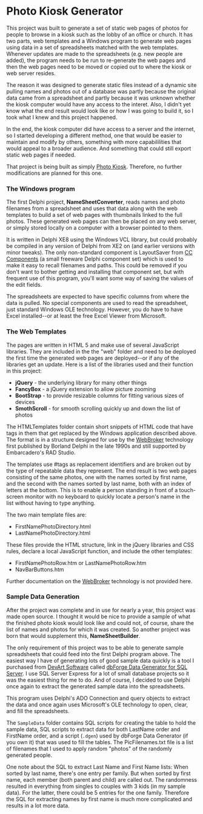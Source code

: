 # Photo Kiosk Generator

This project was built to generate a set of static web pages of photos for people to browse in a kiosk such as the lobby of an office or church.  It has two parts, web templates and a Windows program to generate web pages using data in a set of spreadsheets matched with the web templates. Whenever updates are made to the spreadsheets (e.g. new people are added), the program needs to be run to re-generate the web pages and then the web pages need to be moved or copied out to where the kiosk or web server resides.

The reason it was designed to generate static files instead of a dynamic site pulling names and photos out of a database was partly because the original data came from a spreadsheet and partly because it was unknown whether the kiosk computer would have any access to the interet. Also, I didn't yet know what the end result would look like or how I was going to build it, so I took what I knew and this project happened.

In the end, the kiosk computer did have access to a server and the internet, so I started developing a different method, one that would be easier to maintain and modify by others, something with more capabililities that would appeal to a broader audience. And something that could still export static web pages if needed.

That project is being built as simply [Photo Kiosk](https://github.com/corneliusdavid/PhotoKiosk). Therefore, no further modifications are planned for this one.


### The Windows program ###

The first Delphi project, **NameSheetConverter**, reads names and photo filenames from a spreadsheet and uses that data along with the web templates to build a set of web pages with thumbnails linked to the full photos. These generated web pages can then be placed on any web server, or simply stored locally on a computer with a browser pointed to them.

It is written in Delphi XE8 using the Windows VCL library, but could probably be compiled in any version of Delphi from XE2 on (and earlier versions with minor tweaks). The only non-standard component is LayoutSaver from [CC Components](https://github.com/corneliusdavid/ccComponents) (a small freeware Delphi component set) which is used to make it easy to recall filenames and paths. This could be removed if you don't want to bother getting and installing that component set, but with frequent use of this program, you'll want some way of saving the values of the edit fields.

The spreadsheets are expected to have specific columns from where the data is pulled. No special components are used to read the spreadsheet, just standard Windows OLE technology. However, you do have to have Excel installed--or at least the free Excel Viewer from Microsoft.

### The Web Templates ###

The pages are written in HTML 5 and make use of several JavaScript libraries. They are included in the the "web" folder and need to be deployed the first time the generated web pages are deployed--or if any of the libraries get an update. Here is a list of the libraries used and their function in this project:

- **jQuery** - the underlying library for many other things
- **FancyBox** - a jQuery extension to allow picture zooming
- **BootStrap** - to provide resizable columns for fitting various sizes of devices
- **SmothScroll** - for smooth scrolling quickly up and down the list of photos

The HTMLTemplates folder contain short snippets of HTML code that have tags in them that get replaced by the Windows application described above. The format is in a structure designed for use by the [WebBroker](http://docwiki.embarcadero.com/RADStudio/Tokyo/en/Using_Web_Broker_Index) technology first published by Borland Delphi in the late 1990s and still supported by Embarcadero's RAD Studio.

The templates use #tags as replacement identifiers and are broken out by the type of repeatable data they represent.  The end result is two web pages consisting of the same photos, one with the names sorted by first name, and the second with the names sorted by last name, both with an index of letters at the bottom.  This is to enable a person standing in front of a touch-screen monitor with no keyboard to quickly locate a person's name in the list without having to type anything. 

The two main template files are:

- FirstNamePhotoDirectory.html
- LastNamePhotoDirectory.html

These files provide the HTML structure, link in the jQuery libraries and CSS rules, declare a local JavaScript function, and include the other templates:

- FirstNamePhotoRow.htm or LastNamePhotoRow.htm
- NavBarButtons.htm

Further documentation on the [WebBroker](http://docwiki.embarcadero.com/RADStudio/Tokyo/en/Using_Web_Broker_Index) technology is not provided here.

### Sample Data Generation ###

After the project was complete and in use for nearly a year, this project was made open source. I thought it would be nice to provide a sample of what the finished photo kiosk would look like and could not, of course, share the list of names and photos for which it was created. So another project was born that would supplement this, **NameSheetBuilder**.

The only requirement of this project was to be able to generate sample spreadsheets that could feed into the first Delphi program above. The easiest way I have of generating lots of good sample data quickly is a tool I purchased from [DevArt Software](https://www.devart.com/) called [dbForge Data Generator for SQL Server](https://www.devart.com/dbforge/sql/data-generator/). I use SQL Server Express for a lot of small database projects so it was the easiest thing for me to do. And of course, I decided to use Delphi once again to extract the generated sample data into the spreadsheets.

This program uses Delphi's ADO Connection and query objects to extract the data and once again uses Microsoft's OLE technology to open, clear, and fill the spreadsheets.

The `SampleData` folder contains SQL scripts for creating the table to hold the sample data, SQL scripts to extract data for both LastName order and FirstName order, and a script (`.dgen`) used by dbForge Data Generator (if you own it) that was used to fill the tables. The PicFilenames.txt file is a list of filenames that I used to apply random "photos" of the randomly generated people.

One note about the SQL to extract Last Name and First Name lists: When sorted by last name, there's one entry per family.  But when sorted by first name, each member (both parent and child) are called out.  The randomness resulted in everything from singles to couples with 3 kids (in my sample data). For the latter, there could be 5 entries for the one family.  Therefore the SQL for extracting names by first name is much more complicated and results in a lot more data.
